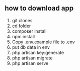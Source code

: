 ## how to download app

1. git clones
2. cd folder
3. composer install
4. npm install
5. Copy .env.example file to .env
6. put db data in env
7. php artisan key:generate
8. php artisan migrate
9. php artisan serve
